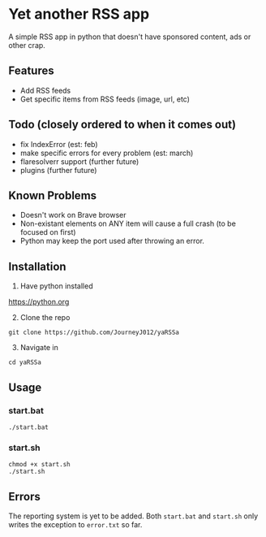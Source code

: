 # Yet another RSS app

A simple RSS app in python that doesn't have sponsored content, ads or other crap.


## Features

- Add RSS feeds
- Get specific items from RSS feeds (image, url, etc)


## Todo (closely ordered to when it comes out)

- fix IndexError (est: feb)
- make specific errors for every problem (est: march)
- flaresolverr support (further future)
- plugins (further future)


## Known Problems

- Doesn't work on Brave browser
- Non-existant elements on ANY item will cause a full crash (to be focused on first)
- Python may keep the port used after throwing an error.


## Installation

1. Have python installed 

https://python.org

2. Clone the repo

`git clone https://github.com/JourneyJ012/yaRSSa`

3. Navigate in

`cd yaRSSa`


## Usage

### start.bat

`./start.bat`

### start.sh

```
chmod +x start.sh
./start.sh
```


## Errors

The reporting system is yet to be added. Both `start.bat` and `start.sh` only writes the exception to `error.txt` so far. 